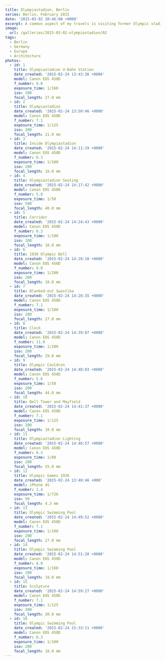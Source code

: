 ```yaml
---
title: Olympiastadion, Berlin
series: Berlin, February 2015
date: '2015-03-02 20:46:00 +0000'
excerpt: A common aspect of my travels is visiting former Olympic stadiums, and my trip to Berlin was no different.
image:
  url: /galleries/2015-03-02-olympiastadion/02
tags:
  - Berlin
  - Germany
  - Europe
  - Architecture
photos:
  - id: 1
    title: Olympiastadion U-Bahn Station
    date_created: '2015-02-24 13:43:36 +0000'
    model: Canon EOS 450D
    f_number: 9.0
    exposure_time: 1/160
    iso: 200
    focal_length: 27.0 mm
  - id: 2
    title: Olympiastadion
    date_created: '2015-02-24 13:50:46 +0000'
    model: Canon EOS 450D
    f_number: 7.1
    exposure_time: 1/125
    iso: 200
    focal_length: 21.0 mm
  - id: 3
    title: Inside Olympiastadion
    date_created: '2015-02-24 14:11:19 +0000'
    model: Canon EOS 450D
    f_number: 6.3
    exposure_time: 1/100
    iso: 200
    focal_length: 18.0 mm
  - id: 4
    title: Olympiastadion Seating
    date_created: '2015-02-24 14:17:42 +0000'
    model: Canon EOS 450D
    f_number: 5.0
    exposure_time: 1/50
    iso: 500
    focal_length: 40.0 mm
  - id: 5
    title: Corridor
    date_created: '2015-02-24 14:24:43 +0000'
    model: Canon EOS 450D
    f_number: 6.3
    exposure_time: 1/100
    iso: 200
    focal_length: 18.0 mm
  - id: 6
    title: 1936 Olympic Bell
    date_created: '2015-02-24 14:28:10 +0000'
    model: Canon EOS 450D
    f_number: 9.0
    exposure_time: 1/200
    iso: 200
    focal_length: 18.0 mm
  - id: 7
    title: Blanked-out Swastika
    date_created: '2015-02-24 14:28:35 +0000'
    model: Canon EOS 450D
    f_number: 7.1
    exposure_time: 1/100
    iso: 200
    focal_length: 27.0 mm
  - id: 8
    title: Clock
    date_created: '2015-02-24 14:39:07 +0000'
    model: Canon EOS 450D
    f_number: 11.0
    exposure_time: 1/200
    iso: 200
    focal_length: 29.0 mm
  - id: 9
    title: Olympic Couldron
    date_created: '2015-02-24 14:40:03 +0000'
    model: Canon EOS 450D
    f_number: 5.6
    exposure_time: 1/50
    iso: 200
    focal_length: 44.0 mm
  - id: 10
    title: Bell Tower and Mayfield
    date_created: '2015-02-24 14:41:37 +0000'
    model: Canon EOS 450D
    f_number: 7.1
    exposure_time: 1/125
    iso: 200
    focal_length: 18.0 mm
  - id: 11
    title: Olympiastadion Lighting
    date_created: '2015-02-24 14:46:57 +0000'
    model: Canon EOS 450D
    f_number: 6.3
    exposure_time: 1/80
    iso: 200
    focal_length: 55.0 mm
  - id: 12
    title: Olympic Games 1936
    date_created: '2015-02-24 13:48:46 +000'
    model: iPhone 4S
    f_number: 2.4
    exposure_time: 1/726
    iso: 50
    focal_length: 4.3 mm
  - id: 13
    title: Olympic Swimming Pool
    date_created: '2015-02-24 14:49:52 +0000'
    model: Canon EOS 450D
    f_number: 7.1
    exposure_time: 1/100
    iso: 200
    focal_length: 27.0 mm
  - id: 14
    title: Olympic Swimming Pool
    date_created: '2015-02-24 14:51:20 +0000'
    model: Canon EOS 450D
    f_number: 8.0
    exposure_time: 1/160
    iso: 200
    focal_length: 18.0 mm
  - id: 15
    title: Sculpture
    date_created: '2015-02-24 14:59:27 +0000'
    model: Canon EOS 450D
    f_number: 7.1
    exposure_time: 1/125
    iso: 200
    focal_length: 20.0 mm
  - id: 16
    title: Olympic Swimming Pool
    date_created: '2015-02-24 15:33:11 +0000'
    model: Canon EOS 450D
    f_number: 6.3
    exposure_time: 1/100
    iso: 200
    focal_length: 18.0 mm
---
```

